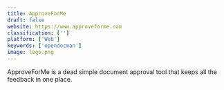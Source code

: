 ```yaml
---
title: ApproveForMe
draft: false 
website: https://www.approveforme.com
classification: ['']
platform: ['Web']
keywords: ['opendocman']
image: logo.png
---
```

ApproveForMe is a dead simple document approval tool that keeps all the feedback in one place.
